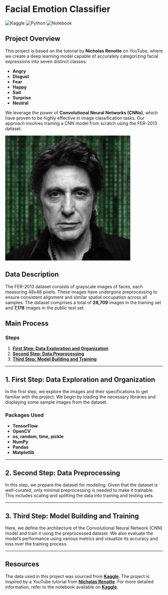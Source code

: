 # **Facial Emotion Classifier**

![Kaggle](https://img.shields.io/badge/Dataset-Kaggle-blue.svg) 
![Python](https://img.shields.io/badge/Python-3.10-blue)
![Notebook](https://img.shields.io/badge/Notebook-Jupyter-orange)

## Project Overview

This project is based on the tutorial by **Nicholas Renotte** on YouTube, where we create a deep learning model capable of accurately categorizing facial expressions into seven distinct classes:

- **Angry**
- **Disgust**
- **Fear**
- **Happy**
- **Sad**
- **Surprise**
- **Neutral**

We leverage the power of **Convolutional Neural Networks (CNNs)**, which have proven to be highly effective in image classification tasks. Our approach involves training a CNN model from scratch using the FER-2013 dataset.

<img src="Al-Pacino.jpeg" alt="Sample Image" width="400">

## Data Description

The FER-2013 dataset consists of grayscale images of faces, each measuring 48x48 pixels. These images have undergone preprocessing to ensure consistent alignment and similar spatial occupation across all samples. The dataset comprises a total of **28,709** images in the training set and **7,178** images in the public test set.

## Main Process

### Steps

1. [**First Step: Data Exploration and Organization**](#step1)
2. [**Second Step: Data Preprocessing**](#step2)
3. [**Third Step: Model Building and Training**](#step3)

---

<a name="step1"></a>
## 1. First Step: Data Exploration and Organization

In the first step, we explore the images and their specifications to get familiar with the project. We begin by loading the necessary libraries and displaying some sample images from the dataset.

### Packages Used

- **TensorFlow**
- **OpenCV**
- **os, random, time, pickle**
- **NumPy**
- **Pandas**
- **Matplotlib**

---

<a name="step2"></a>
## 2. Second Step: Data Preprocessing

In this step, we prepare the dataset for modeling. Given that the dataset is well-curated, only minimal preprocessing is needed to make it trainable. This includes scaling and splitting the data into training and testing sets.

---

<a name="step3"></a>
## 3. Third Step: Model Building and Training

Here, we define the architecture of the Convolutional Neural Network (CNN) model and train it using the preprocessed dataset. We also evaluate the model’s performance using various metrics and visualize its accuracy and loss over the training process.

---

## Resources

The data used in this project was sourced from [**Kaggle**](https://www.kaggle.com/datasets/msambare/fer2013). The project is inspired by a YouTube tutorial from [**Nicholas Renotte**](https://www.youtube.com/c/NicholasRenotte). For more detailed information, refer to the notebook available on [**Kaggle**](https://www.kaggle.com/code/mamishere/customer-churn-complete-analysis-and-prediction/notebook).

